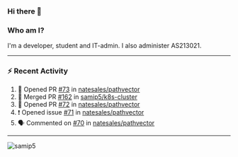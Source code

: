### Hi there 👋

### Who am I?
I'm a developer, student and IT-admin. I also administer AS213021.

---
### :zap: Recent Activity
<!--START_SECTION:activity-->
1. 💪 Opened PR [#73](https://github.com/natesales/pathvector/pull/73) in [natesales/pathvector](https://github.com/natesales/pathvector)
2. 🎉 Merged PR [#162](https://github.com/samip5/k8s-cluster/pull/162) in [samip5/k8s-cluster](https://github.com/samip5/k8s-cluster)
3. 💪 Opened PR [#72](https://github.com/natesales/pathvector/pull/72) in [natesales/pathvector](https://github.com/natesales/pathvector)
4. ❗️ Opened issue [#71](https://github.com/natesales/pathvector/issues/71) in [natesales/pathvector](https://github.com/natesales/pathvector)
5. 🗣 Commented on [#70](https://github.com/natesales/pathvector/issues/70) in [natesales/pathvector](https://github.com/natesales/pathvector)
<!--END_SECTION:activity-->
---

<img align="center" src="https://github-readme-stats.vercel.app/api?username=samip5&show_icons=true" alt="samip5" />
